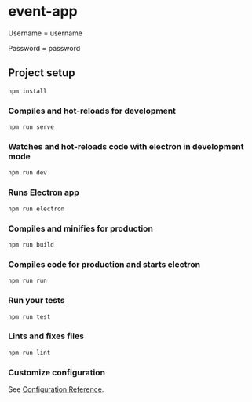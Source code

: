 # event-app

Username = username

Password = password

## Project setup
```
npm install
```

### Compiles and hot-reloads for development
```
npm run serve
```

### Watches and hot-reloads code with electron in development mode
```
npm run dev
```

### Runs Electron app
```
npm run electron
```

### Compiles and minifies for production
```
npm run build
```

### Compiles code for production and starts electron
```
npm run run
```

### Run your tests
```
npm run test
```

### Lints and fixes files
```
npm run lint
```

### Customize configuration
See [Configuration Reference](https://cli.vuejs.org/config/).
